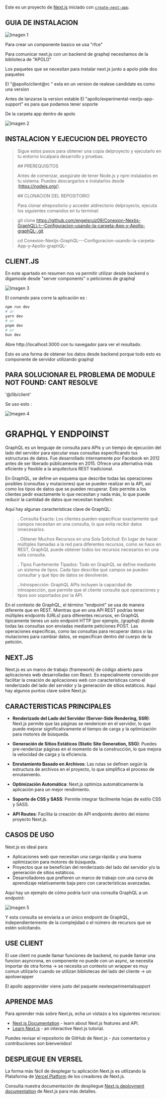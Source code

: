 Este es un proyecto de [Next.js](https://nextjs.org/) iniciado con [`create-next-app`](https://github.com/vercel/next.js/tree/canary/packages/create-next-app).

## GUIA DE INSTALACION 
![Imagen 1](conexion/imagen1.png)


Para crear un componente basico se usa \"rfce\"

Para comunicar next.js con un backend de graphql necesitamos de la biblioteca de \"APOLO\"

Los paquetes que se necesitan para instalar next.js junto a apolo pide dos paquetes

El \"@apollo/client@rc \" esta en un version de realese candidate es como una version

Antes de lanzarse la version estable El \"apollo/experimental-nextjs-app-support\" es para que podamos tener soporte

De la carpeta app dentro de apolo

![Imagen 2](conexion/imagen2.2.png)


## INSTALACION Y EJECUCION DEL PROYECTO

> Sigue estos pasos para obtener una copia delproyecto y ejecutarlo en tu entorno localpara desarrollo y pruebas.
>
> \## PREREQUISITOS
>
> Antes de comenzar, asegúrate de tener Node.js y npm instalados en tu sistema. Puedes descargarlos e instalarlos desde (https://nodejs.org/).
>
> \## CLONACION DEL REPOSITORIO
>
> Para clonar elrepositorio y acceder aldirectorio delproyecto, ejecuta los siguientes comandos en tu terminal:
>

>
> git clone
> https://github.com/engelsruiz09/Conexion-Nextjs-GraphQL\-\--Configuracion-usando-la-carpeta-App-y-Apollo-graphQL-.git
>
> cd
> Conexion-Nextjs-GraphQL\-\--Configuracion-usando-la-carpeta-App-y-Apollo-graphQL-
>

## CLIENT.JS

En este apartado en resumen nos va permitir utilizar desde backend o digamosle desde "server components" o peticiones de graphql

![Imagen 3](conexion/imagen2.png)


El comando para corre la aplicación es : 

```bash
npm run dev
# or
yarn dev
# or
pnpm dev
# or
bun dev
```

Abre http://localhost:3000 con tu navegador para ver el resultado.

Esto es una forma de obtener los datos desde backend porque todo esto es componente de servidor utilizando graphql

## PARA SOLUCIONAR EL PROBLEMA DE MODULE NOT FOUND: CANT RESOLVE
\'@/lib/client\'

Se uso esto :

![Imagen 4](conexion/imagen3.png)

# GRAPHQL Y ENDPOINST

GraphQL es un lenguaje de consulta para APIs y un tiempo de ejecución del lado del servidor para ejecutar esas consultas especificando tus estructuras de datos. Fue desarrollado internamente por Facebook en 2012 antes de ser liberado públicamente en 2015. Ofrece una alternativa más eficiente y flexible a la arquitectura REST tradicional.

En GraphQL, se define un esquema que describe todas las operaciones posibles (consultas y mutaciones) que se pueden realizar en la API, así como los tipos de datos que se pueden recuperar. Esto permite a los clientes pedir exactamente lo que necesitan y nada más, lo que puede reducir la cantidad de datos que necesitan transferir.

Aquí hay algunas características clave de GraphQL:

> **.** Consulta Exacta: Los clientes pueden especificar exactamente qué campos necesitan en una consulta, lo que evita recibir datos innecesarios.
>
> **.** Obtener Muchos Recursos en una Sola Solicitud: En lugar de hacer múltiples llamadas a la red para diferentes recursos, como se hace en REST, GraphQL puede obtener todos los recursos necesarios en una sola consulta.
>
> **.** Tipos Fuertemente Tipados: Todo en GraphQL se define mediante un sistema de tipos. Cada tipo describe qué campos se pueden consultar y qué tipo de datos se devolverán.
>
> **.** Introspección: GraphQL APIs incluyen la capacidad de introspección, que permite que el cliente consulte qué operaciones y tipos son soportados por la API.

En el contexto de GraphQL, el término \"endpoint\" se usa de manera diferente que en REST. Mientras que en una API REST podrías tener múltiples endpoints (URLs) para diferentes recursos, en GraphQL típicamente tienes un solo endpoint HTTP (por ejemplo, /graphql) donde todas las consultas son enviadas mediante peticiones POST. Las operaciones específicas, como las consultas para recuperar datos o las mutaciones para cambiar datos, se especifican dentro del cuerpo de la petición.

## NEXT.JS

Next.js es un marco de trabajo (framework) de código abierto para aplicaciones web desarrolladas con React. Es especialmente conocido por facilitar la creación de aplicaciones web con características como el renderizado del lado del servidor y la generación de sitios estáticos. Aquí hay algunos puntos clave sobre Next.js:

## CARACTERISTICAS PRINCIPALES

- **Renderizado del Lado del Servidor (Server-Side Rendering, SSR)**: Next.js permite que las páginas se rendericen en el servidor, lo que puede mejorar significativamente el tiempo de carga y la optimización para motores de búsqueda.

- **Generación de Sitios Estáticos (Static Site Generation, SSG)**: Puedes pre-renderizar páginas en el momento de la construcción, lo que mejora la velocidad de carga y la eficiencia.

- **Enrutamiento Basado en Archivos**: Las rutas se definen según la estructura de archivos en el proyecto, lo que simplifica el proceso de enrutamiento.

- **Optimización Automática**: Next.js optimiza automáticamente la aplicación para un mejor rendimiento.

- **Soporte de CSS y SASS**: Permite integrar fácilmente hojas de estilo CSS y SASS.

- **API Routes**: Facilita la creación de API endpoints dentro del mismo proyecto Next.js.

## CASOS DE USO

Next.js es ideal para:
- Aplicaciones web que necesitan una carga rápida y una buena optimización para motores de búsqueda.
- Proyectos que se benefician del renderizado del lado del servidor y/o la generación de sitios estáticos.
- Desarrolladores que prefieren un marco de trabajo con una curva de aprendizaje relativamente baja pero con características avanzadas.



Aquí hay un ejemplo de cómo podría lucir una consulta GraphQL a un endpoint:

![Imagen 5](conexion/imagen4.png)


Y esta consulta se enviaría a un único endpoint de GraphQL, independientemente de la complejidad o el número de recursos que se estén solicitando.

## USE CLIENT

El use client no puede llamar funciones de backend, no puede llamar una funcion asyncrona, en componente no puede con un async, se necesita importar de otra forma -\> se necesita un contexto un wrapper es muy comun utilizarlo cuando se utilizan bibliotecas del lado del cliente -\> un apolowrapper

El apollo appprovider viene justo del paquete nextexperimentalsupport


## APRENDE MAS

Para aprender más sobre Next.js, echa un vistazo a los siguientes recursos: 
- [Next.js Documentation](https://nextjs.org/docs) - learn about Next.js features and API.
- [Learn Next.js](https://nextjs.org/learn) - an interactive Next.js tutorial.

Puedes revisar el repositorio de GitHub de Next.js - ¡tus comentarios y contribuciones son bienvenidos!

## DESPLIEGUE EN VERSEL

La forma más fácil de desplegar tu aplicación Next.js es utilizando la Plataforma de [Vercel Platform](https://vercel.com/new?utm_medium=default-template&filter=next.js&utm_source=create-next-app&utm_campaign=create-next-app-readme)  de los creadores de Next.js.

Consulta nuestra documentación de despliegue [Next.js deployment documentation](https://nextjs.org/docs/deployment) de Next.js para más detalles.





